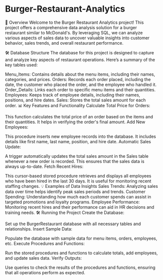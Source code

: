 # Burger-Restaurant-Analytics
🚀 Overview
Welcome to the Burger Restaurant Analytics project! This project offers a comprehensive data analysis solution for a burger restaurant similar to McDonald's. By leveraging SQL, we can analyze various aspects of sales data to uncover valuable insights into customer behavior, sales trends, and overall restaurant performance.

🛠️ Database Structure
The database for this project is designed to capture and analyze key aspects of restaurant operations. Here’s a summary of the key tables used:

Menu_Items: Contains details about the menu items, including their names, categories, and prices.
Orders: Records each order placed, including the date, the customer who placed the order, and the employee who handled it.
Order_Details: Links each order to specific menu items and their quantities.
Employees: Keeps track of employee details, including their names, positions, and hire dates.
Sales: Stores the total sales amount for each order.
📊 Key Features and Functionality
Calculate Total Price for Orders:

This function calculates the total price of an order based on the items and their quantities. It helps in verifying the order's final amount.
Add New Employees:

This procedure inserts new employee records into the database. It includes details like first name, last name, position, and hire date.
Automatic Sales Update:

A trigger automatically updates the total sales amount in the Sales table whenever a new order is recorded. This ensures that the sales data is always up-to-date.
Fetch Recent Hires:

This cursor-based stored procedure retrieves and displays all employees who have been hired in the last 30 days. It is useful for monitoring recent staffing changes.
💡 Examples of Data Insights
Sales Trends: Analyzing sales data over time helps identify peak sales periods and trends.
Customer Spending: Understanding how much each customer spends can assist in targeted promotions and loyalty programs.
Employee Performance: Monitoring recent hires and their performance can aid in HR decisions and training needs.
🛠️ Running the Project
Create the Database:

Set up the BurgerRestaurant database with all necessary tables and relationships.
Insert Sample Data:

Populate the database with sample data for menu items, orders, employees, etc.
Execute Procedures and Functions:

Run the stored procedures and functions to calculate totals, add employees, and update sales data.
Verify Outputs:

Use queries to check the results of the procedures and functions, ensuring that all operations perform as expected.
